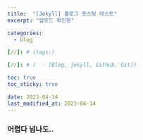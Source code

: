 ```yaml
---
title:  "[Jekyll] 블로그 포스팅 테스트"
excerpt: "업로드 확인용"

categories:
  - blog

[//]: # (tags:)

[//]: # (  - [Blog, jekyll, Github, Git])

toc: true
toc_sticky: true

date: 2023-04-14
last_modified_at: 2023-04-14
---
```

### 어렵다 넘나도..